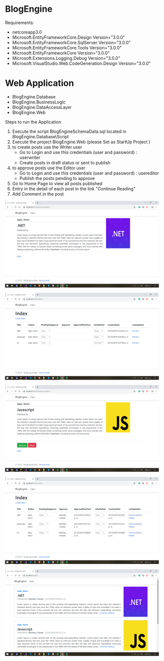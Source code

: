 # BlogEngine

Requirements:

- netcoreapp3.0
- Microsoft.EntityFrameworkCore.Design 				Version="3.0.0"
- Microsoft.EntityFrameworkCore.SqlServer 			Version="3.0.0"
- Microsoft.EntityFrameworkCore.Tools 				Version="3.0.0"
- Microsoft.EntityFrameworkCore 					Version="3.0.0"
- Microsoft.Extensions.Logging.Debug 				Version="3.0.0"
- Microsoft.VisualStudio.Web.CodeGeneration.Design  Version="3.0.0"


# Web Application

- BlogEngine.Database
- BlogEngine.BusinessLogic
- BlogEngine.DataAccessLayer
- BlogEngine.Web

Steps to run the Application

1) Execute the script BlogEngineSchemaData.sql located in BlogEngine.Database\Script
2) Execute the project BlogEngine.Web (please Set as StartUp Project )
3) to create posts use the Writer user
   - Go to Login and use this credentials (user and password) : userwriter
   - Create posts in draft status or sent to publish
4) to approve posts use the Editor user
   - Go to Login and use this credentials (user and password) : usereditor
   - Publish the posts pending to approve
5) Go to Home Page to view all posts published
6) Entry in the detail of each post in the link "Continue Reading"
7) Add Comment in the post


![alt text](Images/image1.png "view")

![alt text](Images/image2.png "view")

![alt text](Images/image3.png "view")

![alt text](Images/image4.png "view")

![alt text](Images/image5.png "view")


